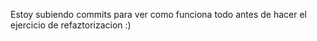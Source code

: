 Estoy subiendo commits para ver como funciona todo antes de hacer el ejercicio de refaztorizacion :)
